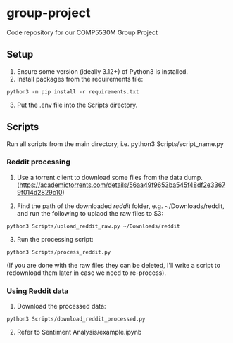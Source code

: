 # group-project
Code repository for our COMP5530M Group Project

## Setup
1. Ensure some version (ideally 3.12+) of Python3 is installed.
2. Install packages from the requirements file:
```
python3 -m pip install -r requirements.txt
```
3. Put the .env file into the Scripts directory.

## Scripts
Run all scripts from the main directory, i.e. python3 Scripts/script_name.py


### Reddit processing
1. Use a torrent client to download some files from the data dump. (https://academictorrents.com/details/56aa49f9653ba545f48df2e33679f014d2829c10)

2. Find the path of the downloaded *reddit* folder, e.g. ~/Downloads/reddit, and run the following to uplaod the raw files to S3:
```
python3 Scripts/upload_reddit_raw.py ~/Downloads/reddit
```

3. Run the processing script:
```
python3 Scripts/process_reddit.py
```
(If you are done with the raw files they can be deleted, I'll write a script to redownload them later in case we need to re-process).

### Using Reddit data
1. Download the processed data:
```
python3 Scripts/download_reddit_processed.py
```
2. Refer to Sentiment Analysis/example.ipynb

